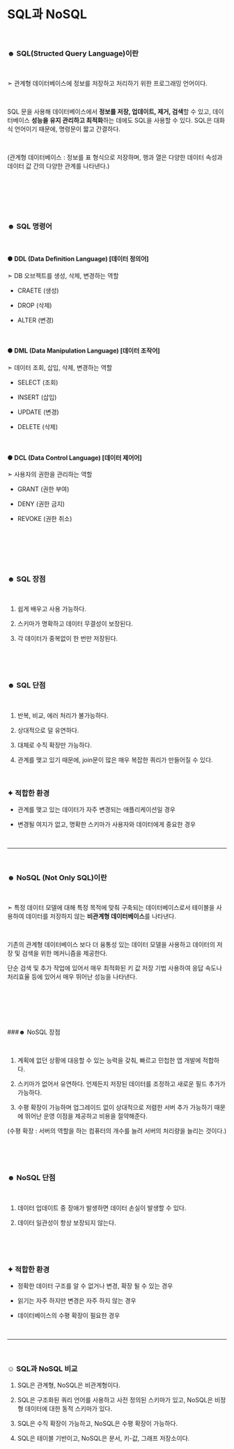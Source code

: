 SQL과 NoSQL
=====
&nbsp;


### ☻ SQL(Structed Query Language)이란

​

➣ 관계형 데이터베이스에 정보를 저장하고 처리하기 위한 프로그래밍 언어이다.

​

SQL 문을 사용해 데이터베이스에서 **정보를 저장, 업데이트, 제거, 검색**할 수 있고, 데이터베이스 **성능을 유지 관리하고 최적화**하는 데에도 SQL을 사용할 수 있다. SQL은 대화식 언어이기 때문에, 명령문이 짧고 간결하다.

​

(관계형 데이터베이스 : 정보를 표 형식으로 저장하며, 행과 열은 다양한 데이터 속성과 데이터 값 간의 다양한 관계를 나타낸다.)

​

​


​

### ☻ SQL 명령어

​

#### ● DDL (Data Definition Language)  [데이터 정의어]

➣ DB 오브젝트를 생성, 삭제, 변경하는 역할

- CRAETE (생성)

- DROP (삭제)

- ALTER (변경)

​

#### ● DML (Data Manipulation Language) [데이터 조작어]

   ➣ 데이터 조회, 삽입, 삭제, 변경하는 역할

- SELECT (조회)

- INSERT (삽입)

- UPDATE (변경)

-  DELETE (삭제)

​

#### ● DCL (Data Control Language) [데이터 제어어]

   ➣ 사용자의 권한을 관리하는 역할

- GRANT (권한 부여)

- DENY (권한 금지)

- REVOKE (권한 취소)

​

​

​
​

### ☻ SQL 장점

​

1. 쉽게 배우고 사용 가능하다.

2. 스키마가 명확하고 데이터 무결성이 보장된다.

3. 각 데이터가 중복없이 한 번만 저장된다.

​

​

### ☻ SQL 단점

​

1. 반복, 비교, 에러 처리가 불가능하다.

2. 상대적으로 덜 유연하다.

3. 대체로 수직 확장만 가능하다.

4. 관계를 맺고 있기 때문에, join문이 많은 매우 복잡한 쿼리가 만들어질 수 있다.

​

### ✦ 적합한 환경

- 관계를 맺고 있는 데이터가 자주 변경되는 애플리케이션일 경우

- 변경될 여지가 없고, 명확한 스키마가 사용자와 데이터에게 중요한 경우

​
***
&nbsp;

### ☻ NoSQL (Not Only SQL)이란

​

➣  특정 데이터 모델에 대해 특정 목적에 맞춰 구축되는 데이터베이스로서 테이블을 사용하여 데이터를 저장하지 않는 **비관계형 데이터베이스**를 나타낸다.

​

 기존의 관계형 데이터베이스 보다 더 융통성 있는 데이터 모델을 사용하고 데이터의 저장 및 검색을 위한 메커니즘을 제공한다.

단순 검색 및 추가 작업에 있어서 매우 최적화된 키 값 저장 기법 사용하여 응답 속도나 처리효율 등에 있어서 매우 뛰어난 성능을 나타낸다.

​

​


​

###☻ NoSQL 장점

​

1. 계획에 없던 상황에 대응할 수 있는 능력을 갖춰, 빠르고 민첩한 앱 개발에 적합하다.

2. 스키마가 없어서 유연하다. 언제든지 저장된 데이터를 조정하고 새로운 필드 추가가 가능하다.

3. 수평 확장이 가능하며 업그레이드 없이 상대적으로 저렴한 서버 추가 가능하기 때문에 뛰어난 운영 이점을 제공하고 비용을 절약해준다.

(수평 확장 : 서버의 역할을 하는 컴퓨터의 개수를 늘려 서버의 처리량을 늘리는 것이다.)

​

​

### ☻ NoSQL 단점

​

1. 데이터 업데이트 중 장애가 발생하면 데이터 손실이 발생할 수 있다.

2. 데이터 일관성이 항상 보장되지 않는다.

​

​

### ✦ 적합한 환경

- 정확한 데이터 구조를 알 수 없거나 변경, 확장 될 수 있는 경우

- 읽기는 자주 하지만 변경은 자주 하지 않는 경우

- 데이터베이스의 수평 확장이 필요한 경우  

&nbsp;
******
&nbsp;
&nbsp;

### ☺︎ SQL과 NoSQL 비교


1. SQL은 관계형, NoSQL은 비관계형이다.

2. SQL은 구조화된 쿼리 언어를 사용하고 사전 정의된 스키마가 있고, NoSQL은 비정형 데이터에 대한 동적 스키마가 있다.

3. SQL은 수직 확장이 가능하고, NoSQL은 수평 확장이 가능하다.

4. SQL은 테이블 기반이고, NoSQL은 문서, 키-값, 그래프 저장소이다.